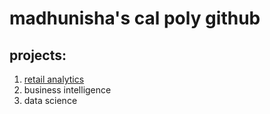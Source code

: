 # madhunisha's cal poly github
## projects:

1. [retail analytics](https://linkmehere.com)
3. business intelligence
4. data science
   
